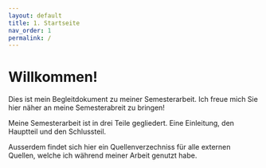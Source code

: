 ```yaml
---
layout: default
title: 1. Startseite
nav_order: 1
permalink: /
---
```


# Willkommen!

Dies ist mein Begleitdokument zu meiner Semesterarbeit.
Ich freue mich Sie hier näher an meine Semesterabreit zu bringen!

Meine Semesterarbeit ist in drei Teile gegliedert. Eine Einleitung, den Hauptteil und den Schlussteil.

Ausserdem findet sich hier ein Quellenverzechniss für alle externen Quellen, welche ich während meiner Arbeit genutzt habe.
